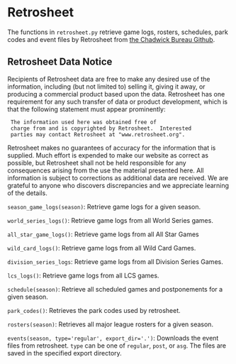 # Retrosheet

The functions in `retrosheet.py` retrieve game logs, rosters, schedules, park codes and event files by Retrosheet from [the Chadwick Bureau Github](https://github.com/chadwickbureau/retrosheet).

## Retrosheet Data Notice

Recipients of Retrosheet data are free to make any desired use of
the information, including (but not limited to) selling it,
giving it away, or producing a commercial product based upon the
data.  Retrosheet has one requirement for any such transfer of
data or product development, which is that the following
statement must appear prominently:

     The information used here was obtained free of
     charge from and is copyrighted by Retrosheet.  Interested
     parties may contact Retrosheet at "www.retrosheet.org".

Retrosheet makes no guarantees of accuracy for the information
that is supplied. Much effort is expended to make our website
as correct as possible, but Retrosheet shall not be held
responsible for any consequences arising from the use the
material presented here. All information is subject to corrections
as additional data are received. We are grateful to anyone who
discovers discrepancies and we appreciate learning of the details.

`season_game_logs(season)`: Retrieve game logs for a given season.

`world_series_logs()`: Retrieve game logs from all World Series games.

`all_star_game_logs()`: Retrieve game logs from all All Star Games

`wild_card_logs()`: Retrieve game logs from all Wild Card Games.

`division_series_logs`: Retrieve game logs from all Division Series Games.

`lcs_logs()`: Retrieve game logs from all LCS games.

`schedule(season)`: Retrieve all scheduled games and postponements for a given season.

`park_codes()`: Retrieves the park codes used by retrosheet.

`rosters(season)`: Retrieves all major league rosters for a given season.

`events(season, type='regular', export_dir='.')`: Downloads the event files from retrosheet. `type` can be one of `regular`, `post`, or `asg`. The files are saved in the specified export directory.
